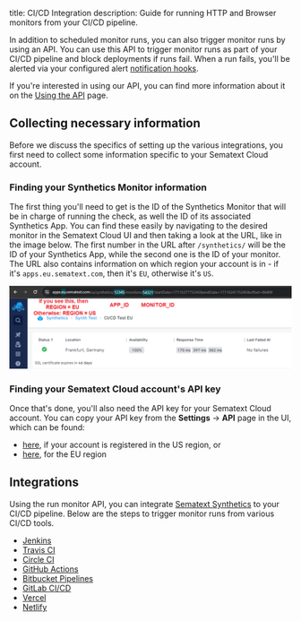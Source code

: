 title: CI/CD Integration
description: Guide for running HTTP and Browser monitors from your CI/CD pipeline.

In addition to scheduled monitor runs, you can also trigger monitor runs by using an API. You can use this API to trigger monitor runs as part of your CI/CD pipeline and block deployments if runs fail. When a run fails, you'll be alerted via your configured alert [notification hooks](../../alerts/alert-notifications.md).

If you're interested in using our API, you can find more information about it on the [Using the API](../using-the-api.md) page.


## Collecting necessary information

Before we discuss the specifics of setting up the various integrations, you first need to collect some information specific to your Sematext Cloud account.

### Finding your Synthetics Monitor information

The first thing you'll need to get is the ID of the Synthetics Monitor that will be in charge of running the check, as well the ID of its associated Synthetics App. You can find these easily by navigating to the desired monitor in the Sematext Cloud UI and then taking a look at the URL, like in the image below. The first number in the URL after `/synthetics/` will be the ID of your Synthetics App, while the second one is the ID of your monitor. The URL also contains information on which region your account is in - if it's `apps.eu.sematext.com`, then it's `EU`, otherwise it's `US`. 

![Variables](./images/ci-cd-variable-ids.png)

### Finding your Sematext Cloud account's API key

Once that's done, you'll also need the API key for your Sematext Cloud account. You can copy your API key from the **Settings** -> **API** page in the UI, which can be found:
- [here](https://apps.sematext.com/ui/account/api), if your account is registered in the US region, or
- [here](https://apps.eu.sematext.com/ui/account/api), for the EU region


## Integrations

Using the run monitor API, you can integrate [Sematext Synthetics](../index.md) to your CI/CD pipeline. Below are the steps to trigger monitor runs from various CI/CD tools.

- [Jenkins](./jenkins/)
- [Travis CI](./travis-ci/)
- [Circle CI](./circle-ci/)
- [GitHub Actions](./github-actions/)
- [Bitbucket Pipelines](./bitbucket-pipelines/)
- [GitLab CI/CD](./gitlab-ci-cd/)
- [Vercel](./vercel/)
- [Netlify](./netlify/)
